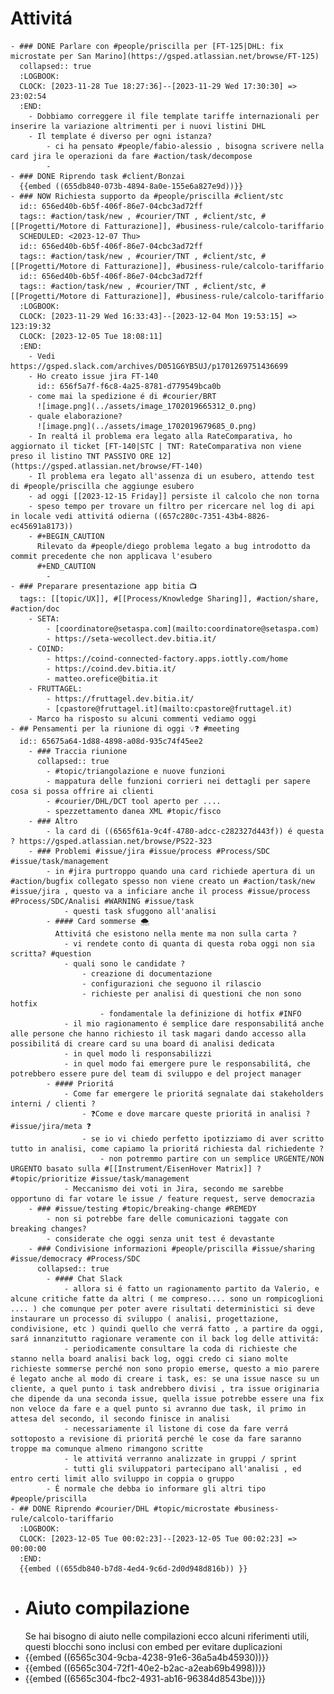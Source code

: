 # Attivitá
	- ### DONE Parlare con #people/priscilla per [FT-125|DHL: fix microstate per San Marino](https://gsped.atlassian.net/browse/FT-125)
	  collapsed:: true
	  :LOGBOOK:
	  CLOCK: [2023-11-28 Tue 18:27:36]--[2023-11-29 Wed 17:30:30] =>  23:02:54
	  :END:
		- Dobbiamo correggere il file template tariffe internazionali per inserire la variazione altrimenti per i nuovi listini DHL
		- Il template é diverso per ogni istanza?
			- ci ha pensato #people/fabio-alessio , bisogna scrivere nella card jira le operazioni da fare #action/task/decompose
			-
	- ### DONE Riprendo task #client/Bonzai 
	  {{embed ((655db840-073b-4894-8a0e-155e6a827e9d))}}
	- ### NOW Richiesta supporto da #people/priscilla #client/stc 
	  id:: 656ed40b-6b5f-406f-86e7-04cbc3ad72ff
	  tags:: #action/task/new , #courier/TNT , #client/stc, #[[Progetti/Motore di Fatturazione]], #business-rule/calcolo-tariffario
	  SCHEDULED: <2023-12-07 Thu>
	  id:: 656ed40b-6b5f-406f-86e7-04cbc3ad72ff
	  tags:: #action/task/new , #courier/TNT , #client/stc, #[[Progetti/Motore di Fatturazione]], #business-rule/calcolo-tariffario
	  id:: 656ed40b-6b5f-406f-86e7-04cbc3ad72ff
	  tags:: #action/task/new , #courier/TNT , #client/stc, #[[Progetti/Motore di Fatturazione]], #business-rule/calcolo-tariffario
	  :LOGBOOK:
	  CLOCK: [2023-11-29 Wed 16:33:43]--[2023-12-04 Mon 19:53:15] =>  123:19:32
	  CLOCK: [2023-12-05 Tue 18:08:11]
	  :END:
		- Vedi https://gsped.slack.com/archives/D051G6YB5UJ/p1701269751436699
		- Ho creato issue jira FT-140
		  id:: 656f5a7f-f6c8-4a25-8781-d779549bca0b
		- come mai la spedizione é di #courier/BRT
		  ![image.png](../assets/image_1702019665312_0.png)
		- quale elaborazione?
		  ![image.png](../assets/image_1702019679685_0.png)
		- In realtá il problema era legato alla RateComparativa, ho aggiornato il ticket [FT-140|STC | TNT: RateComparativa non viene preso il listino TNT PASSIVO ORE 12](https://gsped.atlassian.net/browse/FT-140)
		- Il problema era legato all'assenza di un esubero, attendo test di #people/priscilla che aggiunge esubero
		- ad oggi [[2023-12-15 Friday]] persiste il calcolo che non torna
		- speso tempo per trovare un filtro per ricercare nel log di api in locale vedi attivitá odierna ((657c280c-7351-43b4-8826-ec45691a8173))
		- #+BEGIN_CAUTION
		  Rilevato da #people/diego problema legato a bug introdotto da commit precedente che non applicava l'esubero
		  #+END_CAUTION
			-
	- ### Preparare presentazione app bitia 📺️
	  tags:: [[topic/UX]], #[[Process/Knowledge Sharing]], #action/share, #action/doc
		- SETA:
			- [coordinatore@setaspa.com](mailto:coordinatore@setaspa.com)
			- https://seta-wecollect.dev.bitia.it/
		- COIND:
			- https://coind-connected-factory.apps.iottly.com/home
			- https://coind.dev.bitia.it/
			- matteo.orefice@bitia.it
		- FRUTTAGEL:
			- https://fruttagel.dev.bitia.it/
			- [cpastore@fruttagel.it](mailto:cpastore@fruttagel.it)
		- Marco ha risposto su alcuni commenti vediamo oggi
	- ## Pensamenti per la riunione di oggi 💡❓️ #meeting
	  id:: 65675a64-1d88-4898-a08d-935c74f45ee2
		- ### Traccia riunione
		  collapsed:: true
			- #topic/triangolazione e nuove funzioni
			- mappatura delle funzioni corrieri nei dettagli per sapere cosa si possa offrire ai clienti
			- #courier/DHL/DCT tool aperto per ....
			- spezzettamento danea XML #topic/fisco
		- ### Altro
			- la card di ((6565f61a-9c4f-4780-adcc-c282327d443f)) é questa ? https://gsped.atlassian.net/browse/PS22-323
		- ### Problemi #issue/jira #issue/process #Process/SDC #issue/task/management
			- in #jira purtroppo quando una card richiede apertura di un #action/bugfix collegato spesso non viene creato un #action/task/new #issue/jira , questo va a inficiare anche il process #issue/process #Process/SDC/Analisi #WARNING #issue/task
				- questi task sfuggono all'analisi
			- #### Card sommerse 🌨️
			  Attivitá che esistono nella mente ma non sulla carta ?
				- vi rendete conto di quanta di questa roba oggi non sia scritta? #question
				- quali sono le candidate ?
					- creazione di documentazione
					- configurazioni che seguono il rilascio
					- richieste per analisi di questioni che non sono hotfix
						- fondamentale la definizione di hotfix #INFO
				- il mio ragionamento é semplice dare responsabilitá anche alle persone che hanno richiesto il task magari dando accesso alla possibilitá di creare card su una board di analisi dedicata
				- in quel modo li responsabilizzi
				- in quel modo fai emergere pure le responsabilitá, che potrebbero essere pure del team di sviluppo e del project manager
			- #### Prioritá
				- Come far emergere le prioritá segnalate dai stakeholders interni / clienti ?
					- ❓️Come e dove marcare queste prioritá in analisi ? #issue/jira/meta ❓️
					- se io vi chiedo perfetto ipotizziamo di aver scritto tutto in analisi, come capiamo la prioritá richiesta dal richiedente ?
						- non potremmo partire con un semplice URGENTE/NON URGENTO basato sulla #[[Instrument/EisenHover Matrix]] ? #topic/prioritize #issue/task/management
				- Meccanismo dei voti in Jira, secondo me sarebbe opportuno di far votare le issue / feature request, serve democrazia
		- ### #issue/testing #topic/breaking-change #REMEDY
			- non si potrebbe fare delle comunicazioni taggate con breaking changes?
			- considerate che oggi senza unit test é devastante
		- ### Condivisione informazioni #people/priscilla #issue/sharing #issue/democracy #Process/SDC
		  collapsed:: true
			- #### Chat Slack
				- allora si é fatto un ragionamento partito da Valerio, e alcune critiche fatte da altri ( me compreso.... sono un rompicoglioni .... ) che comunque per poter avere risultati deterministici si deve instaurare un processo di sviluppo ( analisi, progettazione, condivisione, etc ) quindi quello che verrá fatto , a partire da oggi, sará innanzitutto ragionare veramente con il back log delle attivitá:
				- periodicamente consultare la coda di richieste che stanno nella board analisi back log, oggi credo ci siano molte richieste sommerse perché non sono propio emerse, questo a mio parere é legato anche al modo di creare i task, es: se una issue nasce su un cliente, a quel punto i task andrebbero divisi , tra issue originaria che dipende da una seconda issue, quella issue potrebbe essere una fix non veloce da fare e a quel punto si avranno due task, il primo in attesa del secondo, il secondo finisce in analisi
				- necessariamente il listone di cose da fare verrá sottoposto a revisione di prioritá perché le cose da fare saranno troppe ma comunque almeno rimangono scritte
				- le attivitá verranno analizzate in gruppi / sprint
				- tutti gli sviluppatori partecipano all'analisi , ed entro certi limit allo sviluppo in coppia o gruppo
			- É normale che debba io informare gli altri tipo #people/priscilla
	- ## DONE Riprendo #courier/DHL #topic/microstate #business-rule/calcolo-tariffario 
	  :LOGBOOK:
	  CLOCK: [2023-12-05 Tue 00:02:23]--[2023-12-05 Tue 00:02:23] =>  00:00:00
	  :END:
	  {{embed ((655db840-b7d8-4ed4-9c6d-2d0d948d816b)) }}
- # Aiuto compilazione
  Se hai bisogno di aiuto nelle compilazioni ecco alcuni riferimenti utili, questi blocchi sono inclusi con embed per evitare duplicazioni
- {{embed ((6565c304-9cba-4238-91e6-36a5a4b45930))}}
- {{embed ((6565c304-72f1-40e2-b2ac-a2eab69b4998))}}
- {{embed ((6565c304-fbc2-4931-ab16-96384d8543be))}}